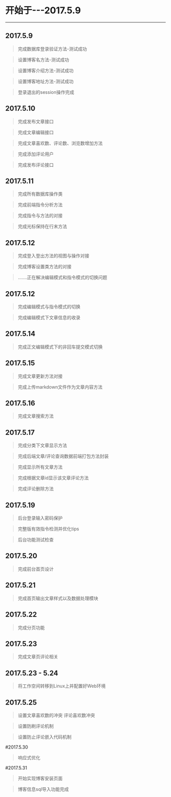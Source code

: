# 开始于---2017.5.9
---
## 2017.5.9
>完成数据库登录验证方法-测试成功

>设置博客名方法-测试成功

>设置博客介绍方法-测试成功

>设置博客地址方法-测试成功

>登录退出的session操作完成

## 2017.5.10

>完成发布文章接口

>完成文章编辑接口

>完成文章喜欢数、评论数、浏览数增加方法

>完成添加评论用户

>完成发布评论接口

## 2017.5.11

>完成所有数据库操作类

>完成前端指令分析方法

>完成指令与方法的对接

>完成光标保持在行末方法

## 2017.5.12

>完成登入登出方法的视图与操作对接

>完成博客设置类方法的对接

>.......正在解决编辑模式和指令模式的切换问题

## 2017.5.12

>完成编辑模式与指令模式的切换

>完成编辑模式下文章信息的收录

## 2017.5.14

>完成正文编辑模式下的非回车提交模式切换

## 2017.5.15

>完成文章更新方法对接

>完成上传markdown文件作为文章内容方法

## 2017.5.16

>完成文章搜索方法

## 2017.5.17

>完成分类下文章显示方法

>完成后端文章/评论查询数据前端打包方法封装

>完成显示所有文章方法

>完成根据文章id显示该文章评论方法

>完成评论删除方法

## 2017.5.19

>后台登录输入密码保护

>完整版有效指令检测并优化tips

>后台功能测试检查

## 2017.5.20

>完成前台首页设计

## 2017.5.21

>完成首页输出文章样式以及数据处理模块

## 2017.5.22

>完成分页功能

## 2017.5.23

>完成文章页评论相关

## 2017.5.23 - 5.24

>将工作空间转移到Linux上并配置好Web环境

## 2017.5.25

>设置文章喜欢数的冲突 评论喜欢数冲突

>设置防刷评论机制

>设置防止评论嵌入代码机制

#2017.5.30

>响应式优化

#2017.5.31

>开始实现博客安装页面

>博客信息sql导入功能完成